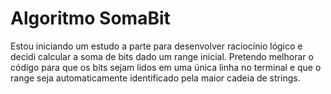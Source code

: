 # Algoritmo SomaBit

Estou iniciando um estudo a parte para desenvolver raciocínio lógico 
e decidi calcular a soma de bits dado um range inicial.
Pretendo melhorar o código para que os bits sejam lidos em uma 
única linha no terminal e que o range seja automaticamente
identificado pela maior cadeia de strings.
